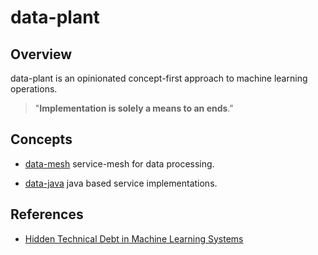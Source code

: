 # data-plant

## Overview

data-plant is an opinionated concept-first approach to machine learning operations.

> "**Implementation is solely a means to an ends**."

## Concepts

* [data-mesh](data-mesh) service-mesh for data processing.

* [data-java](data-java) java based service implementations.

## References

* [Hidden Technical Debt in Machine Learning Systems](https://papers.nips.cc/paper/2015/file/86df7dcfd896fcaf2674f757a2463eba-Paper.pdf)
